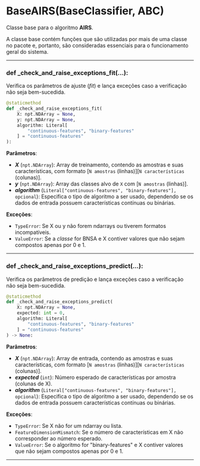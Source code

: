 # BaseAIRS(BaseClassifier, ABC)

Classe base para o algoritmo **AIRS**.

A classe base contém funções que são utilizadas por mais de uma classe no pacote e, portanto, são consideradas essenciais para o funcionamento geral do sistema.

---

### def _check_and_raise_exceptions_fit(...):

Verifica os parâmetros de ajuste (*fit*) e lança exceções caso a verificação não seja bem-sucedida.

```python
@staticmethod
def _check_and_raise_exceptions_fit(
    X: npt.NDArray = None,
    y: npt.NDArray = None,
    algorithm: Literal[
        "continuous-features", "binary-features"
    ] = "continuous-features"
):
```

**Parâmetros**:

* ***X*** (`npt.NDArray`): Array de treinamento, contendo as amostras e suas características, com formato [`N amostras` (linhas)][`N características` (colunas)].
* ***y*** (`npt.NDArray`): Array das classes alvo de `X` com [`N amostras` (linhas)].
* ***algorithm*** (`Literal["continuous-features", "binary-features"], opcional`): Especifica o tipo de algoritmo a ser usado, dependendo se os dados de entrada possuem características contínuas ou binárias.

**Exceções**:

* `TypeError`:
  Se X ou y não forem ndarrays ou tiverem formatos incompatíveis.
* `ValueError`:
  Se a *classe* for BNSA e X contiver valores que não sejam compostos apenas por 0 e 1.

---

### def _check_and_raise_exceptions_predict(...):

Verifica os parâmetros de predição e lança exceções caso a verificação não seja bem-sucedida.

```python
@staticmethod
def _check_and_raise_exceptions_predict(
    X: npt.NDArray = None,
    expected: int = 0,
    algorithm: Literal[
        "continuous-features", "binary-features"
    ] = "continuous-features"
) -> None:
```

**Parâmetros**:

* ***X*** (`npt.NDArray`): Array de entrada, contendo as amostras e suas características, com formato [`N amostras` (linhas)][`N características` (colunas)].
* ***expected*** (`int`): Número esperado de características por amostra (colunas de X).
* ***algorithm*** (`Literal["continuous-features", "binary-features"], opcional`): Especifica o tipo de algoritmo a ser usado, dependendo se os dados de entrada possuem características contínuas ou binárias.

**Exceções**:

* `TypeError`:
  Se X não for um ndarray ou lista.
* `FeatureDimensionMismatch`:
  Se o número de características em X não corresponder ao número esperado.
* `ValueError`:
  Se o algoritmo for "binary-features" e X contiver valores que não sejam compostos apenas por 0 e 1.

---